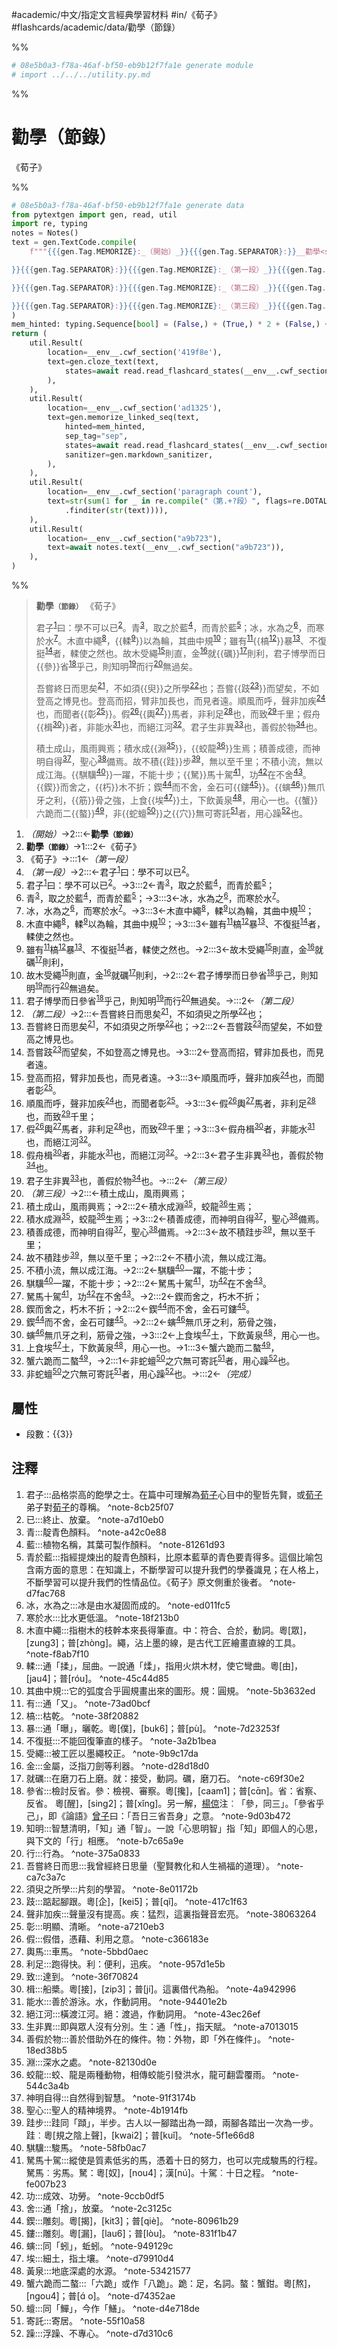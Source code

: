 #academic/中文/指定文言經典學習材料 #in/《荀子》 #flashcards/academic/data/勸學（節錄）

%%
```Python
# 08e5b0a3-f78a-46af-bf50-eb9b12f7fa1e generate module
# import ../../../utility.py.md
```
%%

# 勸學（節錄）
《荀子》

%%
```Python
# 08e5b0a3-f78a-46af-bf50-eb9b12f7fa1e generate data
from pytextgen import gen, read, util
import re, typing
notes = Notes()
text = gen.TextCode.compile(
	f"""{{{gen.Tag.MEMORIZE}:_（開始）_}}{{{gen.Tag.SEPARATOR}:}}__勸學<small>（節錄）</small>__{{{gen.Tag.TEXT}: }}{{{gen.Tag.SEPARATOR}:}}《荀子》{{{gen.Tag.TEXT}:

}}{{{gen.Tag.SEPARATOR}:}}{{{gen.Tag.MEMORIZE}:_（第一段）_}}{{{gen.Tag.SEPARATOR}:}}君子{notes.embed("君子", "品格崇高的飽學之士。在篇中可理解為<u>荀子</u>心目中的聖哲先賢，或<u>荀子</u>弟子對<u>荀子</u>的尊稱。")}曰：學不可以已{notes.embed("已", "終止、放棄。")}。{{{gen.Tag.SEPARATOR}:}}青{notes.embed("青", "靛青色顏料。")}，取之於藍{notes.embed("藍", "植物名稱，其葉可製作顏料。")}，而青於藍{notes.embed("青於藍", "指經提煉出的靛青色顏料，比原本藍草的青色要青得多。這個比喻包含兩方面的意思：在知識上，不斷學習可以提升我們的學養識見；在人格上，不斷學習可以提升我們的性情品位。《荀子》原文側重於後者。")}；{{{gen.Tag.SEPARATOR}:}}冰，水為之{notes.embed("冰，水為之", "冰是由水凝固而成的。")}，而寒於水{notes.embed("寒於水", "比水更低溫。")}。{{{gen.Tag.SEPARATOR}:}}木直中繩{notes.embed("木直中繩", "指樹木的枝幹本來長得筆直。中：符合、合於，動詞。粵[眾]，[zung3]；普[zhònɡ]。繩，沾上墨的線，是古代工匠繪畫直線的工具。")}，{hard(f"輮{notes.embed('輮', '通「揉」，屈曲。一說通「煣」，指用火烘木材，使它彎曲。粵[由]，[jau4]；普[róu]。')}")}以為輪，其曲中規{notes.embed("其曲中規", "它的弧度合乎圓規畫出來的圖形。規：圓規。")}；{{{gen.Tag.SEPARATOR}:}}雖有{notes.embed("有", "通「又」。")}{hard(f"槁{notes.embed('槁', '枯乾。')}")}暴{notes.embed("暴", "通「曝」，曬乾。粵[僕]，[buk6]；普[pù]。")}、不復挺{notes.embed("不復挺", "不能回復筆直的樣子。")}者，輮使之然也。{{{gen.Tag.SEPARATOR}:}}故木受繩{notes.embed("受繩", "被工匠以墨繩校正。")}則直，金{notes.embed("金", "金屬，泛指刀劍等利器。")}就{hard("礪")}{notes.embed("就礪", "在磨刀石上磨。就：接受，動詞。礪，磨刀石。")}則利，{{{gen.Tag.SEPARATOR}:}}君子博學而日{hard("參")}省{notes.embed("參省", "檢討反省。參：檢視、審察。粵[攙]，[caam1]；普[cɑ̄n]。省：省察、反省。 粵[醒]，[sing2]；普[xǐnɡ]。另一解，<u>楊倞</u>注︰「參，同三」。「參省乎己」，即《論語》<u>曾子</u>曰：「吾日三省吾身」之意。")}乎己，則知明{notes.embed("知明", "智慧清明，「知」通「智」。一說「心思明智」指「知」即個人的心思，與下文的「行」相應。")}而行{notes.embed("行", "行為。")}無過矣。{{{gen.Tag.TEXT}:

}}{{{gen.Tag.SEPARATOR}:}}{{{gen.Tag.MEMORIZE}:_（第二段）_}}{{{gen.Tag.SEPARATOR}:}}吾嘗終日而思矣{notes.embed("吾嘗終日而思", "我曾經終日思量（聖賢教化和人生禍福的道理）。")}，不如須{hard("臾")}之所學{notes.embed("須臾之所學", "片刻的學習。")}也；{{{gen.Tag.SEPARATOR}:}}吾嘗{hard(f"跂{notes.embed('跂', '踮起腳跟。粵[企]，[kei5]；普[qǐ]。')}")}而望矣，不如登高之博見也。{{{gen.Tag.SEPARATOR}:}}登高而招，臂非加長也，而見者遠。{{{gen.Tag.SEPARATOR}:}}順風而呼，聲非加疾{notes.embed("聲非加疾", "聲量沒有提高。疾：猛烈，這裏指聲音宏亮。")}也，而聞者{hard(f"彰{notes.embed('彰', '明顯、清晰。')}")}。{{{gen.Tag.SEPARATOR}:}}假{notes.embed("假", "假借，憑藉、利用之意。")}{hard(f"輿{notes.embed('輿馬', '車馬。')}")}馬者，非利足{notes.embed("利足", "跑得快。利：便利，迅疾。")}也，而致{notes.embed("致", "達到。")}千里；{{{gen.Tag.SEPARATOR}:}}假舟{hard(f"楫{notes.embed('楫', '船槳。粵[接]，[zip3]；普[jí]。這裏借代為船。')}")}者，非能水{notes.embed("能水", "善於游泳。水，作動詞用。")}也，而絕江河{notes.embed("絕江河", "橫渡江河。絕：渡過，作動詞用。")}。{{{gen.Tag.SEPARATOR}:}}君子生非異{notes.embed("生非異", "即與眾人沒有分別。生：通「性」，指天賦。")}也，善假於物{notes.embed("善假於物", "善於借助外在的條件。物：外物，即「外在條件」。")}也。{{{gen.Tag.TEXT}:

}}{{{gen.Tag.SEPARATOR}:}}{{{gen.Tag.MEMORIZE}:_（第三段）_}}{{{gen.Tag.SEPARATOR}:}}積土成山，風雨興焉；{{{gen.Tag.SEPARATOR}:}}積水成{hard(f"淵{notes.embed('淵', '深水之處。')}")}，{hard(f"蛟龍{notes.embed('蛟龍', '蛟、龍是兩種動物，相傳蛟能引發洪水，龍可翻雲覆雨。')}")}生焉；{{{gen.Tag.SEPARATOR}:}}積善成德，而神明自得{notes.embed("神明自得", "自然得到智慧。")}，聖心{notes.embed("聖心", "聖人的精神境界。")}備焉。{{{gen.Tag.SEPARATOR}:}}故不積{hard("跬")}步{notes.embed("跬步", "跬同「蹞」，半步。古人以一腳踏出為一蹞，兩腳各踏出一次為一步。跬︰粵[規之陰上聲]，[kwai2]；普[kuǐ]。")}，無以至千里；{{{gen.Tag.SEPARATOR}:}}不積小流，無以成江海。{{{gen.Tag.SEPARATOR}:}}{hard(f"騏驥{notes.embed('騏驥', '駿馬。')}")}一躍，不能十步；{{{gen.Tag.SEPARATOR}:}}{hard("駑")}馬十駕{notes.embed("駑馬十駕", "縱使是質素低劣的馬，憑着十日的努力，也可以完成駿馬的行程。駑馬︰劣馬。駑：粵[奴]，[nou4]；漢[nú]。十駕︰十日之程。")}，功{notes.embed("功", "成效、功勞。")}在不舍{notes.embed("舍", "通「捨」，放棄。")}。{{{gen.Tag.SEPARATOR}:}}{hard("鍥")}而舍之，{hard("朽")}木不折；{{{gen.Tag.SEPARATOR}:}}鍥{notes.embed("鍥", "雕刻。粵[揭]，[kit3]；普[qiè]。")}而不舍，金石可{hard(f"鏤{notes.embed('鏤', '雕刻。粵[漏]，[lau6]；普[lòu]。')}")}。{{{gen.Tag.SEPARATOR}:}}{hard(f"螾{notes.embed('螾', '同「蚓」，蚯蚓。')}")}無爪牙之利，{hard("筋")}骨之強，{{{gen.Tag.SEPARATOR}:}}上食{hard(f"埃{notes.embed('埃', '細土，指土壤。')}")}土，下飲黃泉{notes.embed("黃泉", "地底深處的水源。")}，用心一也。{{{gen.Tag.SEPARATOR}:}}{hard("蟹")}六跪而二{hard("螯")}{notes.embed("蟹六跪而二螯", "「六跪」或作「八跪」。跪：足，名詞。螯：蟹鉗。粵[熬]，[nɡou4]；普[ɑ́ o]。")}，{{{gen.Tag.SEPARATOR}:}}非{hard(f"蛇蟺{notes.embed('蟺', '同「鱓」，今作「鱔」。')}")}之{hard("穴")}無可寄託{notes.embed("寄託", "寄居。")}者，用心躁{notes.embed("躁", "浮躁、不專心。")}也。{{{gen.Tag.SEPARATOR}:}}{{{gen.Tag.MEMORIZE}:_（完成）_}}"""
)
mem_hinted: typing.Sequence[bool] = (False,) + (True,) * 2 + (False,) + (True,) * 7 + (False,) + (True,) * 7 + (False,) + (True,) * 13 + (False,)
return (
	util.Result(
		location=__env__.cwf_section('419f8e'),
		text=gen.cloze_text(text,
			states=await read.read_flashcard_states(__env__.cwf_section("419f8e")),
		),
	),
	util.Result(
		location=__env__.cwf_section('ad1325'),
		text=gen.memorize_linked_seq(text,
			hinted=mem_hinted,
			sep_tag="sep",
			states=await read.read_flashcard_states(__env__.cwf_section('ad1325')),
			sanitizer=gen.markdown_sanitizer,
		),
	),
	util.Result(
		location=__env__.cwf_section('paragraph count'),
		text=str(sum(1 for _ in re.compile("（第.+?段）", flags=re.DOTALL)
			.finditer(str(text)))),
	),
	util.Result(
		location=__env__.cwf_section("a9b723"),
		text=await notes.text(__env__.cwf_section("a9b723")),
	),
)
```
%%

<!--08e5b0a3-f78a-46af-bf50-eb9b12f7fa1e generate section="419f8e"--><!-- The following content is generated at 2023-03-07T17:10:14.309859+08:00. Any edits will be overridden! -->

> __勸學<small>（節錄）</small>__ 《荀子》
>
> 君子<sup>[1](#^note-8cb25f07)</sup>曰：學不可以已<sup>[2](#^note-a7d10eb0)</sup>。青<sup>[3](#^note-a42c0e88)</sup>，取之於藍<sup>[4](#^note-81261d93)</sup>，而青於藍<sup>[5](#^note-d7fac768)</sup>；冰，水為之<sup>[6](#^note-ed011fc5)</sup>，而寒於水<sup>[7](#^note-18f213b0)</sup>。木直中繩<sup>[8](#^note-f8ab7f10)</sup>，{{輮<sup>[9](#^note-45c44d85)</sup>}}以為輪，其曲中規<sup>[10](#^note-5b3632ed)</sup>；雖有<sup>[11](#^note-73ad0bcf)</sup>{{槁<sup>[12](#^note-38f20882)</sup>}}暴<sup>[13](#^note-7d23253f)</sup>、不復挺<sup>[14](#^note-3a2b1bea)</sup>者，輮使之然也。故木受繩<sup>[15](#^note-9b9c17da)</sup>則直，金<sup>[16](#^note-d28d18d0)</sup>就{{礪}}<sup>[17](#^note-c69f30e2)</sup>則利，君子博學而日{{參}}省<sup>[18](#^note-9d03b472)</sup>乎己，則知明<sup>[19](#^note-b7c65a9e)</sup>而行<sup>[20](#^note-375a0833)</sup>無過矣。
>
> 吾嘗終日而思矣<sup>[21](#^note-ca7c3a7c)</sup>，不如須{{臾}}之所學<sup>[22](#^note-8e01172b)</sup>也；吾嘗{{跂<sup>[23](#^note-417c1f63)</sup>}}而望矣，不如登高之博見也。登高而招，臂非加長也，而見者遠。順風而呼，聲非加疾<sup>[24](#^note-38063264)</sup>也，而聞者{{彰<sup>[25](#^note-a7210eb3)</sup>}}。假<sup>[26](#^note-c366183e)</sup>{{輿<sup>[27](#^note-5bbd0aec)</sup>}}馬者，非利足<sup>[28](#^note-957d1e5b)</sup>也，而致<sup>[29](#^note-36f70824)</sup>千里；假舟{{楫<sup>[30](#^note-4a942996)</sup>}}者，非能水<sup>[31](#^note-94401e2b)</sup>也，而絕江河<sup>[32](#^note-43ec26ef)</sup>。君子生非異<sup>[33](#^note-a7013015)</sup>也，善假於物<sup>[34](#^note-18ed38b5)</sup>也。
>
> 積土成山，風雨興焉；積水成{{淵<sup>[35](#^note-82130d0e)</sup>}}，{{蛟龍<sup>[36](#^note-544c3a4b)</sup>}}生焉；積善成德，而神明自得<sup>[37](#^note-91f3174b)</sup>，聖心<sup>[38](#^note-4b1914fb)</sup>備焉。故不積{{跬}}步<sup>[39](#^note-5f1e66d8)</sup>，無以至千里；不積小流，無以成江海。{{騏驥<sup>[40](#^note-58fb0ac7)</sup>}}一躍，不能十步；{{駑}}馬十駕<sup>[41](#^note-fe007b23)</sup>，功<sup>[42](#^note-9ccb0df5)</sup>在不舍<sup>[43](#^note-2c3125c)</sup>。{{鍥}}而舍之，{{朽}}木不折；鍥<sup>[44](#^note-80961b29)</sup>而不舍，金石可{{鏤<sup>[45](#^note-831f1b47)</sup>}}。{{螾<sup>[46](#^note-949129c)</sup>}}無爪牙之利，{{筋}}骨之強，上食{{埃<sup>[47](#^note-d79910d4)</sup>}}土，下飲黃泉<sup>[48](#^note-53421577)</sup>，用心一也。{{蟹}}六跪而二{{螯}}<sup>[49](#^note-d74352ae)</sup>，非{{蛇蟺<sup>[50](#^note-d4e718de)</sup>}}之{{穴}}無可寄託<sup>[51](#^note-55f10a58)</sup>者，用心躁<sup>[52](#^note-d7d310c6)</sup>也。

<!--/08e5b0a3-f78a-46af-bf50-eb9b12f7fa1e-->

<!--08e5b0a3-f78a-46af-bf50-eb9b12f7fa1e generate section="ad1325"--><!-- The following content is generated at 2023-03-07T17:10:14.325597+08:00. Any edits will be overridden! -->

1. _（開始）_→2:::←__勸學<small>（節錄）</small>__ <!--SR:!2023-05-30,141,270!2023-12-16,314,310-->
2. __勸學<small>（節錄）</small>__→1:::2←《荀子》 <!--SR:!2023-04-18,92,210!2023-03-30,98,250-->
3. 《荀子》→:::1←_（第一段）_ <!--SR:!2023-07-28,210,310!2023-05-24,79,170-->
4. _（第一段）_→2:::←君子<sup>[1](#^note-8cb25f07)</sup>曰：學不可以已<sup>[2](#^note-a7d10eb0)</sup>。 <!--SR:!2023-05-07,120,250!2023-05-28,149,290-->
5. 君子<sup>[1](#^note-8cb25f07)</sup>曰：學不可以已<sup>[2](#^note-a7d10eb0)</sup>。→3:::2←青<sup>[3](#^note-a42c0e88)</sup>，取之於藍<sup>[4](#^note-81261d93)</sup>，而青於藍<sup>[5](#^note-d7fac768)</sup>； <!--SR:!2023-07-05,158,250!2023-04-03,21,210-->
6. 青<sup>[3](#^note-a42c0e88)</sup>，取之於藍<sup>[4](#^note-81261d93)</sup>，而青於藍<sup>[5](#^note-d7fac768)</sup>；→3:::3←冰，水為之<sup>[6](#^note-ed011fc5)</sup>，而寒於水<sup>[7](#^note-18f213b0)</sup>。 <!--SR:!2023-04-17,108,250!2023-07-31,176,250-->
7. 冰，水為之<sup>[6](#^note-ed011fc5)</sup>，而寒於水<sup>[7](#^note-18f213b0)</sup>。→3:::3←木直中繩<sup>[8](#^note-f8ab7f10)</sup>，輮<sup>[9](#^note-45c44d85)</sup>以為輪，其曲中規<sup>[10](#^note-5b3632ed)</sup>； <!--SR:!2023-04-10,98,230!2023-07-01,153,250-->
8. 木直中繩<sup>[8](#^note-f8ab7f10)</sup>，輮<sup>[9](#^note-45c44d85)</sup>以為輪，其曲中規<sup>[10](#^note-5b3632ed)</sup>；→3:::3←雖有<sup>[11](#^note-73ad0bcf)</sup>槁<sup>[12](#^note-38f20882)</sup>暴<sup>[13](#^note-7d23253f)</sup>、不復挺<sup>[14](#^note-3a2b1bea)</sup>者，輮使之然也。 <!--SR:!2023-06-10,139,250!2023-06-09,99,210-->
9. 雖有<sup>[11](#^note-73ad0bcf)</sup>槁<sup>[12](#^note-38f20882)</sup>暴<sup>[13](#^note-7d23253f)</sup>、不復挺<sup>[14](#^note-3a2b1bea)</sup>者，輮使之然也。→2:::3←故木受繩<sup>[15](#^note-9b9c17da)</sup>則直，金<sup>[16](#^note-d28d18d0)</sup>就礪<sup>[17](#^note-c69f30e2)</sup>則利， <!--SR:!2023-04-25,108,230!2023-04-07,90,230-->
10. 故木受繩<sup>[15](#^note-9b9c17da)</sup>則直，金<sup>[16](#^note-d28d18d0)</sup>就礪<sup>[17](#^note-c69f30e2)</sup>則利，→2:::2←君子博學而日參省<sup>[18](#^note-9d03b472)</sup>乎己，則知明<sup>[19](#^note-b7c65a9e)</sup>而行<sup>[20](#^note-375a0833)</sup>無過矣。 <!--SR:!2023-05-11,78,190!2023-04-04,62,230-->
11. 君子博學而日參省<sup>[18](#^note-9d03b472)</sup>乎己，則知明<sup>[19](#^note-b7c65a9e)</sup>而行<sup>[20](#^note-375a0833)</sup>無過矣。→:::2←_（第二段）_ <!--SR:!2024-01-22,331,290!2023-07-07,135,210-->
12. _（第二段）_→2:::←吾嘗終日而思矣<sup>[21](#^note-ca7c3a7c)</sup>，不如須臾之所學<sup>[22](#^note-8e01172b)</sup>也； <!--SR:!2023-07-10,133,210!2023-06-13,144,250-->
13. 吾嘗終日而思矣<sup>[21](#^note-ca7c3a7c)</sup>，不如須臾之所學<sup>[22](#^note-8e01172b)</sup>也；→2:::2←吾嘗跂<sup>[23](#^note-417c1f63)</sup>而望矣，不如登高之博見也。 <!--SR:!2023-08-18,187,250!2023-05-14,125,250-->
14. 吾嘗跂<sup>[23](#^note-417c1f63)</sup>而望矣，不如登高之博見也。→3:::2←登高而招，臂非加長也，而見者遠。 <!--SR:!2023-07-24,170,250!2023-09-13,203,250-->
15. 登高而招，臂非加長也，而見者遠。→3:::3←順風而呼，聲非加疾<sup>[24](#^note-38063264)</sup>也，而聞者彰<sup>[25](#^note-a7210eb3)</sup>。 <!--SR:!2023-07-16,166,250!2023-07-06,144,230-->
16. 順風而呼，聲非加疾<sup>[24](#^note-38063264)</sup>也，而聞者彰<sup>[25](#^note-a7210eb3)</sup>。→3:::3←假<sup>[26](#^note-c366183e)</sup>輿<sup>[27](#^note-5bbd0aec)</sup>馬者，非利足<sup>[28](#^note-957d1e5b)</sup>也，而致<sup>[29](#^note-36f70824)</sup>千里； <!--SR:!2023-07-11,162,250!2023-07-13,163,250-->
17. 假<sup>[26](#^note-c366183e)</sup>輿<sup>[27](#^note-5bbd0aec)</sup>馬者，非利足<sup>[28](#^note-957d1e5b)</sup>也，而致<sup>[29](#^note-36f70824)</sup>千里；→3:::3←假舟楫<sup>[30](#^note-4a942996)</sup>者，非能水<sup>[31](#^note-94401e2b)</sup>也，而絕江河<sup>[32](#^note-43ec26ef)</sup>。 <!--SR:!2023-07-29,149,210!2023-08-05,164,230-->
18. 假舟楫<sup>[30](#^note-4a942996)</sup>者，非能水<sup>[31](#^note-94401e2b)</sup>也，而絕江河<sup>[32](#^note-43ec26ef)</sup>。→2:::3←君子生非異<sup>[33](#^note-a7013015)</sup>也，善假於物<sup>[34](#^note-18ed38b5)</sup>也。 <!--SR:!2023-07-22,167,250!2023-05-08,46,230-->
19. 君子生非異<sup>[33](#^note-a7013015)</sup>也，善假於物<sup>[34](#^note-18ed38b5)</sup>也。→:::2←_（第三段）_ <!--SR:!2023-12-19,288,270!2023-08-09,178,250-->
20. _（第三段）_→2:::←積土成山，風雨興焉； <!--SR:!2023-04-06,40,230!2023-06-19,148,250-->
21. 積土成山，風雨興焉；→2:::2←積水成淵<sup>[35](#^note-82130d0e)</sup>，蛟龍<sup>[36](#^note-544c3a4b)</sup>生焉； <!--SR:!2023-08-01,176,250!2023-05-27,140,270-->
22. 積水成淵<sup>[35](#^note-82130d0e)</sup>，蛟龍<sup>[36](#^note-544c3a4b)</sup>生焉；→3:::2←積善成德，而神明自得<sup>[37](#^note-91f3174b)</sup>，聖心<sup>[38](#^note-4b1914fb)</sup>備焉。 <!--SR:!2023-08-07,181,250!2023-07-23,169,250-->
23. 積善成德，而神明自得<sup>[37](#^note-91f3174b)</sup>，聖心<sup>[38](#^note-4b1914fb)</sup>備焉。→2:::3←故不積跬步<sup>[39](#^note-5f1e66d8)</sup>，無以至千里； <!--SR:!2023-04-17,85,230!2023-05-29,106,210-->
24. 故不積跬步<sup>[39](#^note-5f1e66d8)</sup>，無以至千里；→2:::2←不積小流，無以成江海。 <!--SR:!2023-07-21,169,250!2023-04-19,35,210-->
25. 不積小流，無以成江海。→2:::2←騏驥<sup>[40](#^note-58fb0ac7)</sup>一躍，不能十步； <!--SR:!2023-04-30,104,250!2023-04-30,38,190-->
26. 騏驥<sup>[40](#^note-58fb0ac7)</sup>一躍，不能十步；→2:::2←駑馬十駕<sup>[41](#^note-fe007b23)</sup>，功<sup>[42](#^note-9ccb0df5)</sup>在不舍<sup>[43](#^note-2c3125c)</sup>。 <!--SR:!2023-06-27,162,270!2023-11-03,246,270-->
27. 駑馬十駕<sup>[41](#^note-fe007b23)</sup>，功<sup>[42](#^note-9ccb0df5)</sup>在不舍<sup>[43](#^note-2c3125c)</sup>。→2:::2←鍥而舍之，朽木不折； <!--SR:!2023-07-28,172,250!2023-08-17,197,270-->
28. 鍥而舍之，朽木不折；→2:::2←鍥<sup>[44](#^note-80961b29)</sup>而不舍，金石可鏤<sup>[45](#^note-831f1b47)</sup>。 <!--SR:!2023-07-04,155,250!2024-02-24,349,290-->
29. 鍥<sup>[44](#^note-80961b29)</sup>而不舍，金石可鏤<sup>[45](#^note-831f1b47)</sup>。→2:::2←螾<sup>[46](#^note-949129c)</sup>無爪牙之利，筋骨之強， <!--SR:!2023-06-14,145,250!2023-06-06,141,250-->
30. 螾<sup>[46](#^note-949129c)</sup>無爪牙之利，筋骨之強，→3:::2←上食埃<sup>[47](#^note-d79910d4)</sup>土，下飲黃泉<sup>[48](#^note-53421577)</sup>，用心一也。 <!--SR:!2023-08-10,179,250!2023-07-19,167,250-->
31. 上食埃<sup>[47](#^note-d79910d4)</sup>土，下飲黃泉<sup>[48](#^note-53421577)</sup>，用心一也。→1:::3←蟹六跪而二螯<sup>[49](#^note-d74352ae)</sup>， <!--SR:!2023-06-29,154,250!2023-03-24,40,230-->
32. 蟹六跪而二螯<sup>[49](#^note-d74352ae)</sup>，→2:::1←非蛇蟺<sup>[50](#^note-d4e718de)</sup>之穴無可寄託<sup>[51](#^note-55f10a58)</sup>者，用心躁<sup>[52](#^note-d7d310c6)</sup>也。 <!--SR:!2023-03-26,89,230!2023-07-25,171,250-->
33. 非蛇蟺<sup>[50](#^note-d4e718de)</sup>之穴無可寄託<sup>[51](#^note-55f10a58)</sup>者，用心躁<sup>[52](#^note-d7d310c6)</sup>也。→:::2←_（完成）_ <!--SR:!2023-05-06,133,290!2023-07-10,162,250-->

<!--/08e5b0a3-f78a-46af-bf50-eb9b12f7fa1e-->

## 屬性

- 段數：{{<!--08e5b0a3-f78a-46af-bf50-eb9b12f7fa1e generate section="paragraph count"--><!-- The following content is generated at 2023-03-01T08:31:03.222418+08:00. Any edits will be overridden! -->3<!--/08e5b0a3-f78a-46af-bf50-eb9b12f7fa1e-->}}

## 注釋

<!--08e5b0a3-f78a-46af-bf50-eb9b12f7fa1e generate section="a9b723"--><!-- The following content is generated at 2023-03-07T17:10:14.342210+08:00. Any edits will be overridden! -->

1. 君子:::品格崇高的飽學之士。在篇中可理解為<u>荀子</u>心目中的聖哲先賢，或<u>荀子</u>弟子對<u>荀子</u>的尊稱。 ^note-8cb25f07
2. 已:::終止、放棄。 ^note-a7d10eb0
3. 青:::靛青色顏料。 ^note-a42c0e88
4. 藍:::植物名稱，其葉可製作顏料。 ^note-81261d93
5. 青於藍:::指經提煉出的靛青色顏料，比原本藍草的青色要青得多。這個比喻包含兩方面的意思：在知識上，不斷學習可以提升我們的學養識見；在人格上，不斷學習可以提升我們的性情品位。《荀子》原文側重於後者。 ^note-d7fac768
6. 冰，水為之:::冰是由水凝固而成的。 ^note-ed011fc5
7. 寒於水:::比水更低溫。 ^note-18f213b0
8. 木直中繩:::指樹木的枝幹本來長得筆直。中：符合、合於，動詞。粵[眾]，[zung3]；普[zhònɡ]。繩，沾上墨的線，是古代工匠繪畫直線的工具。 ^note-f8ab7f10
9. 輮:::通「揉」，屈曲。一說通「煣」，指用火烘木材，使它彎曲。粵[由]，[jau4]；普[róu]。 ^note-45c44d85
10. 其曲中規:::它的弧度合乎圓規畫出來的圖形。規：圓規。 ^note-5b3632ed
11. 有:::通「又」。 ^note-73ad0bcf
12. 槁:::枯乾。 ^note-38f20882
13. 暴:::通「曝」，曬乾。粵[僕]，[buk6]；普[pù]。 ^note-7d23253f
14. 不復挺:::不能回復筆直的樣子。 ^note-3a2b1bea
15. 受繩:::被工匠以墨繩校正。 ^note-9b9c17da
16. 金:::金屬，泛指刀劍等利器。 ^note-d28d18d0
17. 就礪:::在磨刀石上磨。就：接受，動詞。礪，磨刀石。 ^note-c69f30e2
18. 參省:::檢討反省。參：檢視、審察。粵[攙]，[caam1]；普[cɑ̄n]。省：省察、反省。 粵[醒]，[sing2]；普[xǐnɡ]。另一解，<u>楊倞</u>注︰「參，同三」。「參省乎己」，即《論語》<u>曾子</u>曰：「吾日三省吾身」之意。 ^note-9d03b472
19. 知明:::智慧清明，「知」通「智」。一說「心思明智」指「知」即個人的心思，與下文的「行」相應。 ^note-b7c65a9e
20. 行:::行為。 ^note-375a0833
21. 吾嘗終日而思:::我曾經終日思量（聖賢教化和人生禍福的道理）。 ^note-ca7c3a7c
22. 須臾之所學:::片刻的學習。 ^note-8e01172b
23. 跂:::踮起腳跟。粵[企]，[kei5]；普[qǐ]。 ^note-417c1f63
24. 聲非加疾:::聲量沒有提高。疾：猛烈，這裏指聲音宏亮。 ^note-38063264
25. 彰:::明顯、清晰。 ^note-a7210eb3
26. 假:::假借，憑藉、利用之意。 ^note-c366183e
27. 輿馬:::車馬。 ^note-5bbd0aec
28. 利足:::跑得快。利：便利，迅疾。 ^note-957d1e5b
29. 致:::達到。 ^note-36f70824
30. 楫:::船槳。粵[接]，[zip3]；普[jí]。這裏借代為船。 ^note-4a942996
31. 能水:::善於游泳。水，作動詞用。 ^note-94401e2b
32. 絕江河:::橫渡江河。絕：渡過，作動詞用。 ^note-43ec26ef
33. 生非異:::即與眾人沒有分別。生：通「性」，指天賦。 ^note-a7013015
34. 善假於物:::善於借助外在的條件。物：外物，即「外在條件」。 ^note-18ed38b5
35. 淵:::深水之處。 ^note-82130d0e
36. 蛟龍:::蛟、龍是兩種動物，相傳蛟能引發洪水，龍可翻雲覆雨。 ^note-544c3a4b
37. 神明自得:::自然得到智慧。 ^note-91f3174b
38. 聖心:::聖人的精神境界。 ^note-4b1914fb
39. 跬步:::跬同「蹞」，半步。古人以一腳踏出為一蹞，兩腳各踏出一次為一步。跬︰粵[規之陰上聲]，[kwai2]；普[kuǐ]。 ^note-5f1e66d8
40. 騏驥:::駿馬。 ^note-58fb0ac7
41. 駑馬十駕:::縱使是質素低劣的馬，憑着十日的努力，也可以完成駿馬的行程。駑馬︰劣馬。駑：粵[奴]，[nou4]；漢[nú]。十駕︰十日之程。 ^note-fe007b23
42. 功:::成效、功勞。 ^note-9ccb0df5
43. 舍:::通「捨」，放棄。 ^note-2c3125c
44. 鍥:::雕刻。粵[揭]，[kit3]；普[qiè]。 ^note-80961b29
45. 鏤:::雕刻。粵[漏]，[lau6]；普[lòu]。 ^note-831f1b47
46. 螾:::同「蚓」，蚯蚓。 ^note-949129c
47. 埃:::細土，指土壤。 ^note-d79910d4
48. 黃泉:::地底深處的水源。 ^note-53421577
49. 蟹六跪而二螯:::「六跪」或作「八跪」。跪：足，名詞。螯：蟹鉗。粵[熬]，[nɡou4]；普[ɑ́ o]。 ^note-d74352ae
50. 蟺:::同「鱓」，今作「鱔」。 ^note-d4e718de
51. 寄託:::寄居。 ^note-55f10a58
52. 躁:::浮躁、不專心。 ^note-d7d310c6

<!--/08e5b0a3-f78a-46af-bf50-eb9b12f7fa1e-->
